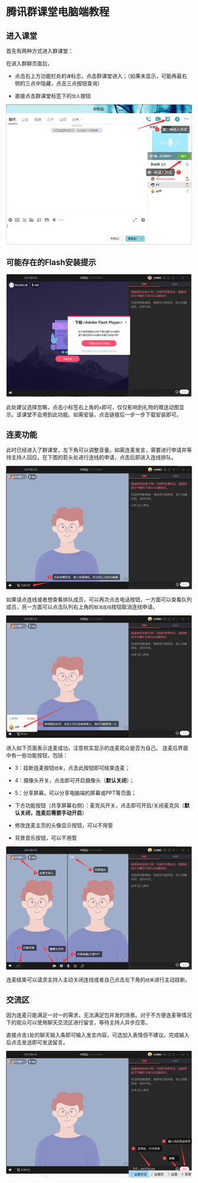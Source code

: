 # 腾讯群课堂电脑端教程

## 进入课堂

首先有两种方式进入群课堂：

在进入群聊页面后，

- 点击右上方功能栏处的`课`标志，点击群课堂进入；（如果未显示，可能再最右侧的三点中隐藏，点击三点按钮查询）

- 直接点击群课堂标签下的`加入`按钮

![](img\pc\enter.png)

## 可能存在的Flash安装提示

![](.\img\pc\flash.png)

此处建议选择忽略，点击小标签右上角的`x`即可，仅仅影响到礼物的赠送动图显示。该课堂不会用到此功能。如需安装，点击链接后一步一步下载安装即可。

## 连麦功能

此时已经进入了群课堂，左下角可以调整音量。如需连麦发言，需要进行申请并等待主持人回应。在下图的箭头处进行连线的申请，点击后即进入连线排队。

![](.\img\pc\connect.png)

如果误点连线或者想查看排队成员，可以再次点击电话按钮，一方面可以查看队列成员，另一方面可以点击队列右上角的`取消连线`按钮取消连线申请。

![](.\img\pc\connect_queue.png)

进入如下页面表示连麦成功。注意核实显示的连麦观众是否为自己。
连麦后界面中有一些功能按钮，包括：

- 3：挂断连麦按钮`结束`，点击此按钮即可结束连麦；

- 4：摄像头开关，点击即可开启摄像头（**默认关闭**）；

- 5：分享屏幕。可以分享电脑端的屏幕或PPT等页面；

- 下方功能按钮（共享屏幕右侧）：麦克风开关，点击即可开启/关闭麦克风（**默认关闭，连麦后需要手动开启**）

- 修改连麦主页的头像显示按钮，可以不用管

- 背景音乐按钮，可以不用管

![](.\img\pc\connect_success.png)

连麦结束可以请求主持人主动关闭连线或者自己点击左下角的`结束`进行主动挂断。

## 交流区

因为连麦只能满足一对一的需求，无法满足包并发的场景。对于不方便连麦等情况下的观众可以使用聊天交流区进行留言，等待主持人异步应答。

直接点击`1`处的聊天输入条即可输入发言内容，可选加入表情但不建议。完成输入后点击发送即可发送留言。

![](.\img\pc\chat.png)
